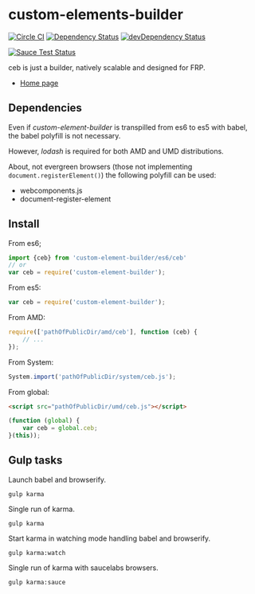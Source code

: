 # custom-elements-builder

[![Circle CI](https://circleci.com/gh/tmorin/custom-elements-builder/tree/development.svg?style=svg)](https://circleci.com/gh/tmorin/custom-elements-builder/tree/development)
[![Dependency Status](https://david-dm.org/tmorin/custom-elements-builder/development.svg)](https://david-dm.org/tmorin/custom-elements-builder/development)
[![devDependency Status](https://david-dm.org/tmorin/custom-elements-builder/development/dev-status.svg)](https://david-dm.org/tmorin/custom-elements-builder/development#info=devDependencies)

[![Sauce Test Status](https://saucelabs.com/browser-matrix/customelementbuilder.svg)](https://saucelabs.com/u/customelementbuilder)

ceb is just a builder, natively scalable and designed for FRP.

- [Home page](http://tmorin.github.io/custom-elements-builder/)

## Dependencies

Even if _custom-element-builder_ is transpilled from es6 to es5 with babel, the babel polyfill is not necessary. 

However, _lodash_ is required for both AMD and UMD distributions.

About, not evergreen browsers (those not implementing `document.registerElement()`) the following polyfill can be used:
 - webcomponents.js
 - document-register-element

## Install

From es6;
```javascript
import {ceb} from 'custom-element-builder/es6/ceb'
// or
var ceb = require('custom-element-builder');
```

From es5:
```javascript
var ceb = require('custom-element-builder');
```

From AMD:
```javascript
require(['pathOfPublicDir/amd/ceb'], function (ceb) {
    // ...
});
```

From System:
```javascript
System.import('pathOfPublicDir/system/ceb.js'); 
```

From global:

```html
<script src="pathOfPublicDir/umd/ceb.js"></script>
```
```javascript
(function (global) {
    var ceb = global.ceb;
}(this));
```
## Gulp tasks

Launch babel and browserify.
```shell
gulp karma
```

Single run of karma.
```shell
gulp karma
```

Start karma in watching mode handling babel and browserify.
```shell
gulp karma:watch
```

Single run of karma with saucelabs browsers.
```shell
gulp karma:sauce
```

